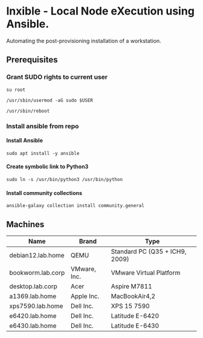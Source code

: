 # lnxible - Local Node eXecution using Ansible.

Automating the post-provisioning installation of a workstation.

## Prerequisites

### Grant SUDO rights to current user

`su root`

`/usr/sbin/usermod -aG sudo $USER`

`/usr/sbin/reboot`

### Install ansible from repo

#### Install Ansible

`sudo apt install -y ansible`

#### Create symbolic link to Python3 

`sudo ln -s /usr/bin/python3 /usr/bin/python`

#### Install community collections

`ansible-galaxy collection install community.general`

## Machines

| Name | Brand | Type |
| --- | --- | --- |
| debian12.lab.home | QEMU | Standard PC (Q35 + ICH9, 2009) |
| bookworm.lab.corp | VMware, Inc.| VMware Virtual Platform |
| desktop.lab.corp | Acer | Aspire M7811 |
| a1369.lab.home | Apple Inc. | MacBookAir4,2 |
| xps7590.lab.home | Dell Inc. | XPS 15 7590 |
| e6420.lab.home | Dell Inc. | Latitude E-6420 |
| e6430.lab.home | Dell Inc. | Latitude E-6430 |
